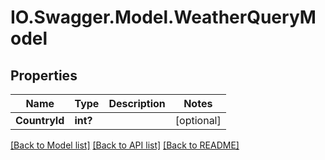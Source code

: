 # IO.Swagger.Model.WeatherQueryModel
## Properties

Name | Type | Description | Notes
------------ | ------------- | ------------- | -------------
**CountryId** | **int?** |  | [optional] 

[[Back to Model list]](../README.md#documentation-for-models) [[Back to API list]](../README.md#documentation-for-api-endpoints) [[Back to README]](../README.md)

